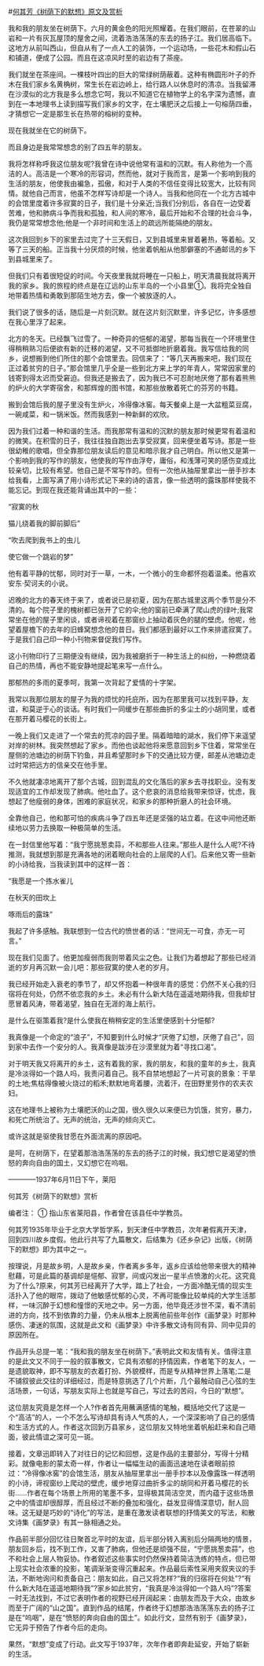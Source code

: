 #[何其芳《树荫下的默想》原文及赏析](https://www.vrrw.net/wx/8795.html)

我和我的朋友坐在树荫下。六月的黄金色的阳光照耀着。在我们眼前，在苍翠的山岩和一片有灰瓦屋顶的屋舍之间，流着浩浩荡荡的东去的扬子江。我们居高临下。这地方从前叫西山，但自从有了一点人工的装饰，一个运动场，一些花木和假山石和铺道，便成了公园。而且在这凉风时至的岩边有了茶座。

我们就坐在茶座间。一棵枝叶四出的巨大的常绿树荫蔽着。这种有椭圆形叶子的乔木在我们家乡名黄桷树，常生长在岩边岭上，给行路人以休息时的清凉。当我留滞在沙漠似的北方我是多么想念它呵，我以不知道它在植物学上的名字深为遗憾，直到在一本地理书上读到描写我们家乡的文字，在土壤肥沃之后接上一句榕荫四垂，才猜想它一定是那生长在热带的榕树的变种。

现在我就坐在它的树荫下。

而且身边是我常常想念的别了四五年的朋友。



我将怎样称呼我这位朋友呢?我曾在诗中说他常有温和的沉默。有人称他为一个高洁的人。高洁是一个寒冷的形容词，然而他，就对于我而言，是第一个影响到我的生活的朋友，他使我由褊急，孤傲，和对于人类的不信任变得比较宽大，比较有同情。就他自己而言，他虽不怎样写诗却是一个诗人。当我和他同在一个北方古城中的会馆里度着许多寂寞的日子，我们是十分亲近;当我们分别后，各自在一边受着苦难，他和肺病斗争而我和孤独，和人间的寒冷，最后开始和不合理的社会斗争，我仍是常常想念他;他是一个非时间和生活上的疏远所能隔绝的朋友。

这次我回到乡下的家里去过完了十三天假日，又到县城里来冒着暑热，等着船。又等了三天的船。正当我十分厌烦的时候，他坐着帆船从他那僻塞的不通邮讯的乡下到县城里来了。

但我们只有着很短促的时间。今天夜里我就将睡在一只船上，明天清晨我就将离开我的家乡。我的旅程的终点是在辽远的山东半岛的一个小县里①。我将完全独自地带着热情和勇敢到那陌生地方去，像一个被放逐的人。

我们说了很多的话，随后是一片刻沉默。就在这片刻沉默里，许多记忆，许多感想在我心里浮了起来。

北方的冬天。已经飘飞过雪了。一种奇异的悒郁的渴望，那每当我在一个环境里住得稍稍熟习后便欲有新的迁移的渴望，又不可抵御地折磨着我。我写信给我的同乡，说想搬到他们所住的那个会馆里去。回信来了：“等几天再搬来吧，我们现在正过着贫穷的日子。”那会馆里几乎全是一些到北方来上学的年青人，常常因家里的钱寄到得太迟而受窘迫。但我还是搬去了，因为我已不可忍耐地厌倦了那有着熊熊的炉火的大学寄宿舍，和那辉煌的图书馆，和那些放散着死亡的芬芳的书籍。

搬到会馆后我的屋子里没有生炉火，冷得像冰窖。每天餐桌上是一大盆粗菜豆腐，一碗咸菜，和一锅米饭。然而我感到一种新鲜的欢欣。

因为我们过着一种和谐的生活。而我那常有温和的沉默的朋友那时候更常有着温和的微笑。在积雪的日子，我往往独自跑出去享受寂寞，回来便坐着写诗。那是一些很幼稚的歌唱，但全靠那位朋友读后的意见和暗示我才自己明白。所以他又是第一个影响到我的写作的朋友，他使我的写作由浮夸，庸俗，和浅薄可笑的感伤变成比较亲切，比较有希望。他自己是不常写作的。但有一次他从抽屉里拿出一册手抄本给我看，上面写满了用小诗形式记下来的诗的语言，像一些透明的露珠那样使我不能忘记。到现在我还能背诵出其中的一些：

“寂寞的秋

猫儿绕着我的脚前脚后”

“吹去爬到我书上的虫儿

使它做一个跳岩的梦”

他有着平静的忧郁，同时对于一草，一木，一个微小的生命都怀抱着温柔。他喜欢安东·契诃夫的小说。

迟晚的北方的春天终于来了，或者说已是初夏，因为在那古城里这两个季节是分不清的。每个院子里的槐树都已张开了它的伞;他的窗前已牵满了爬山虎的绿叶;我常常坐在他的屋子里闲谈，或者谛视着在那窗纱上抽动着灰色的腿的壁虎。他呢，他望着屋檐下的去年的旧蜂窝想念他的昔日。我们都感到最好以工作来排遣寂寞了。于是我们自己印一种小刊物来督促我们写作。

这小刊物印行了三期便没有继续，因为我被磨折于一种生活上的纠纷，一种燃烧着自己的热情，再也不能安静地提起笔来写一点什么。

那郁热的多雨的夏季呵，我第一次背起了爱情的十字架。

我常以我那位朋友的屋子为我的烦忧的托庇所，因为在那里我可以找到平静，友谊，和莫逆于心的谈话。有时我们一同缓步在那些曲折的多尘土的小胡同里，或者在那开着马樱花的长街上。

一晚上我们又走进了一个常去的荒凉的园子里。隔着暗暗的湖水，我们停下来遥望对岸的树林。我突然想起了家乡。而他也谈起他将来愿意回到乡下住着，常常坐在屋侧的池塘边的树荫下钓鱼，并且希望那时乡下的交通比较方便，邮差从池塘边走过时常把远方的信亲交在他手里。

不久他就凄凉地离开了那个古城，回到混乱的文化落后的家乡去寻找职业。没有发现适宜的工作却发现了肺病。他吐血了。这个悲哀的消息给我带来惊讶，忧虑，我想起了他瘦弱的身体，困难的家庭状况，和家乡的那种折磨人的社会环境。

全靠他自己，他和那可怕的疾病斗争了四五年还是坚强的站立着。在这中间他还断续地以劳力去换取一种极简单的生活。

在一封信里他写着：“我宁愿挑葱卖蒜，不和那些人往来。”那些人是什么人呢?不待推测，我就想到那是充满各地的闭着眼向社会的上层爬的人们。后来他又寄一些新的小诗给我，当我读到其中的这样一首：

“我愿是一个拣水雀儿

在秋天的田坎上

啄雨后的露珠”

我起了许多感触。我联想到一位古代的愤世者的话：“世间无一可食，亦无一可言。”

现在我们见面了。他更加瘦弱而我则带着风尘之色。让我们为着想起了那些已经消逝的岁月再沉默一会儿吧：那些寂寞的使人老的岁月。

我已经开始走入衰老的季节了，却又怀抱着一种很年青的感觉：仍然不关心我的归宿将在何处，仍然不依恋我的乡土。未必有什么新大陆在遥遥地期待我，但我却甘愿冒着风涛，带着渴望，独自在无涯的海上航行。

是什么在驱策着我?是什么使我在稍稍安定的生活里便感到十分悒郁?

我真像是一个命定的“浪子”，不知要到什么时候才“厌倦了幻想，厌倦了自己”，回到家中去作一个安分的人。我真像是跋涉在沙漠里就为着“寻找口渴”。

对于明天我又将离开的乡土，这有着我的家，我的朋友，和我的童年的乡土，我真是冷淡得如一个路人吗，我责问着自己。我不自禁地想起了一片可哀的景象：干旱的土地;焦枯得像被火烧过的稻禾;默默地弯着腰，流着汗，在田野里劳作的农夫农妇。

这在地理书上被称为土壤肥沃的山之国，很久很久以来便已为饥饿，贫穷，暴力，和死亡所统治了。无声的统治，无声的倾向灭亡。

或许这就是驱使我甘愿在外面流离的原因吧。

是呵，在树荫下，在望着那浩浩荡荡的东去的扬子江的时候，我幻想它是渴望的愤怒的奔向自由的国土，又幻想它在呜咽。

————1937年6月11日下午，莱阳

何其芳《树荫下的默想》赏析

编者注： ① 指山东省莱阳县，作者曾在该县任中学教员。

何其芳1935年毕业于北京大学哲学系，到天津任中学教员，次年暑假离开天津，回到四川故乡度假。他此行共写了九篇散文，后结集为《还乡杂记》出版，《树荫下的默想》即为其中之一。

按理说，月是故乡明，人是故乡亲，作者离乡多年，返乡应该给他带来很大的精神慰藉，可是此篇的基调却是悒郁、寂寥，间或闪发出一星半点愤激的火花。这究竟为了什么?原来，何其芳已经离开了大学，踏上了社会，一方面冷酷无情的现实生活扑入了他的眼帘，拨动了他敏感忧郁的心灵，不再可能像比较单纯的大学生活那样，一味沉醉于幻想和憧憬的天地之中。另一方面，他毕竟还涉世不深，看不清前进的方向，找不到依靠的力量，仍未从根本上脱离他前些年创作《画梦录》时那种感伤、凄迷的氛围，这就是此文和《画梦录》中许多散文诗有同有异、同中见异的原因所在。

作品开头总提一笔：“我和我的朋友坐在树荫下。”表明此文和友情有关。值得注意的是此文又不同于一般的叙事散文，它具有浓郁的抒情因素，作者笔下的友人，一是遗貌取神，即不写朋友的衣着打扮、外貌模样，而是专从精神世界上落笔;二是不铺叙彼此交往的详细经过，而是特意挑选了几个片断，几个最触动自己心弦的生活场景，一句话，写朋友实际上也就是写自己，写过去的苦闷，今日的“默想”。

这位朋友究竟是怎样一个人?作者首先用蘸满感情的笔触，概括地交代了这是一个“高洁”的人，一个不怎么写诗却具有诗人气质的人，一个深深影响了自己的感情和生活方式的人。作者这次回到万县家乡，这位朋友又特地坐着帆船赶来和自己晤面，彼此情谊之深可见一斑。

接着，文章迅即转入了对往日的记忆和回想，这是作品的主要部分，写得十分精彩。就像电影的蒙太奇一样，作者让一幅幅生动的画面迅速地在读者眼前掠过：“冷得像冰窖”的会馆生活，朋友从抽屉里拿出一册手抄本以及像露珠一样透明的小诗，谛视窗纱上爬动的壁虎，缓步地穿过曲折多尘的胡同和开着马樱花的长街……作者在每个场景上所用的笔墨不多，显得极其简洁空灵，而内蕴于这些场景之中的情谊却很醇厚，而且经过不断的叠加和强化，益发显得情深意切，耐人回味。这无疑是巧妙的“诗化”的写法，是重在激发读者联想的抒情美文的写法，和散文诗集《画梦录》有其一脉相通之处。

作品前半部分回忆往日聚首北平时的友谊，后半部分转入离别后分隔两地的情景，朋友回乡后，找不到工作，又害了肺病，但他还是顽强不屈，“宁愿挑葱卖蒜”，也不和社会上层人物妥协。作者叙述这些事实时仍然保持着简洁洗练的特点，但已带上现实社会浓重的投影，笔调渐渐变得沉重起来。作品最后索性采用夹叙夹议的手法，不断地询问和责备自己：朋友如此，自己又将怎样?“我的归宿将在何处”?“有什么新大陆在遥遥地期待我”?家乡如此贫穷，“我真是冷淡得如一个路人吗”?答案一时无法找到，不过它表明作者的视野已经开阔起来：由朋友而及于大众，由故乡而至于广阔的“山之国”。直到作品的结尾，作者终于幻想那浩浩荡荡东去的扬子江是在“呜咽”，是在“愤怒的奔向自由的国土”。如此行文，显然有别于《画梦录》，它无异于预告了作者今后的走向。

果然，“默想”变成了行动。此文写于1937年，次年作者即奔赴延安，开始了崭新的生活。

